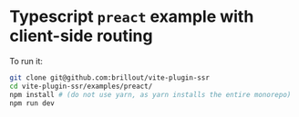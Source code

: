 # Typescript `preact` example with client-side routing

To run it:

```bash
git clone git@github.com:brillout/vite-plugin-ssr
cd vite-plugin-ssr/examples/preact/
npm install # (do not use yarn, as yarn installs the entire monorepo)
npm run dev
```